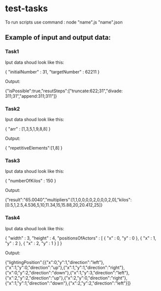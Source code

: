 # test-tasks
To run scripts use command : node "name".js "name".json
## Example of input and output data:

### Task1

Iput data shoud look like this:

{
    "initialNumber" : 31,
    "targetNumber" : 62211
}

Output:

{"isPossible":true,"resutSteps":["truncate:622;31","divade: 311;31","append:311;311"]}

### Task2 

Iput data shoud look like this:

{ "arr" : [1,3,5,1,9,8,8] }

Output:

{ "repetitiveElements":[1,8] }

### Task3

Iput data shoud look like this:

{ "numberOfKilos" : 150 }

Output:

{"result":"65.0040","multipliers":[1,1,0,0,0,0,2,0,0,0,2,0],"kilos":[0.5,1,2.5,4.536,5,10,11.34,15,15.88,20,20.412,25]}

### Task4

Iput data shoud look like this:

{
    "width" : 3,
    "height" : 4, 
    "positionsOfActors" : [
        {
            "x" : 0,
            "y" : 0
        },
        {
            "x" : 1,
            "y" : 2
        },
        {
            "x" : 2,
            "y" : 1
        }
    ]
}

Output: 

{"lightingPosition":[{"x":0,"y":1,"direction":"left"},{"x":1,"y":0,"direction":"up"},{"x":1,"y":1,"direction":"right"},{"x":0,"y":2,"direction":"down"},{"x":1,"y":3,"direction":"left"},{"x":2,"y":2,"direction":"up"},{"x":2,"y":0,"direction":"right"},{"x":1,"y":1,"direction":"down"},{"x":2,"y":2,"direction":"left"}]}
